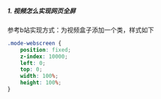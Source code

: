 ##### 1. 视频怎么实现网页全屏

参考b站实现方式：为视频盒子添加一个类，样式如下

```css
.mode-webscreen {
    position: fixed;
    z-index: 10000;
    left: 0;
    top: 0;
    width: 100%;
    height: 100%;
}
```

